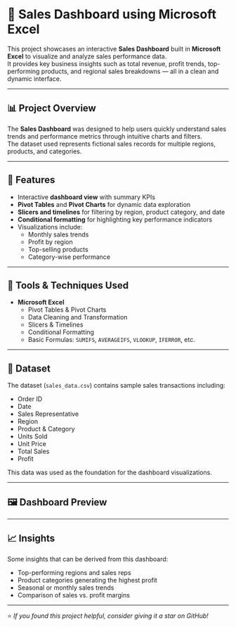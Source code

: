 # 🧾 Sales Dashboard using Microsoft Excel

This project showcases an interactive **Sales Dashboard** built in **Microsoft Excel** to visualize and analyze sales performance data.  
It provides key business insights such as total revenue, profit trends, top-performing products, and regional sales breakdowns — all in a clean and dynamic interface.

---

## 📊 Project Overview

The **Sales Dashboard** was designed to help users quickly understand sales trends and performance metrics through intuitive charts and filters.  
The dataset used represents fictional sales records for multiple regions, products, and categories.

---

## 🚀 Features

- Interactive **dashboard view** with summary KPIs  
- **Pivot Tables** and **Pivot Charts** for dynamic data exploration  
- **Slicers and timelines** for filtering by region, product category, and date  
- **Conditional formatting** for highlighting key performance indicators  
- Visualizations include:
  - Monthly sales trends  
  - Profit by region  
  - Top-selling products  
  - Category-wise performance

---

## 🧠 Tools & Techniques Used

- **Microsoft Excel**
  - Pivot Tables & Pivot Charts  
  - Data Cleaning and Transformation  
  - Slicers & Timelines  
  - Conditional Formatting  
  - Basic Formulas: `SUMIFS`, `AVERAGEIFS`, `VLOOKUP`, `IFERROR`, etc.

---

## 📂 Dataset

The dataset (`sales_data.csv`) contains sample sales transactions including:
- Order ID  
- Date  
- Sales Representative  
- Region  
- Product & Category  
- Units Sold  
- Unit Price  
- Total Sales  
- Profit  

This data was used as the foundation for the dashboard visualizations.

---

## 🖼️ Dashboard Preview



---


## 📈 Insights

Some insights that can be derived from this dashboard:
- Top-performing regions and sales reps  
- Product categories generating the highest profit  
- Seasonal or monthly sales trends  
- Comparison of sales vs. profit margins

---


⭐ *If you found this project helpful, consider giving it a star on GitHub!*
